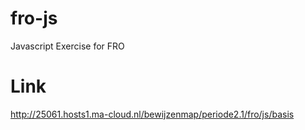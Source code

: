 # fro-js
Javascript Exercise for FRO

# Link
http://25061.hosts1.ma-cloud.nl/bewijzenmap/periode2.1/fro/js/basis
